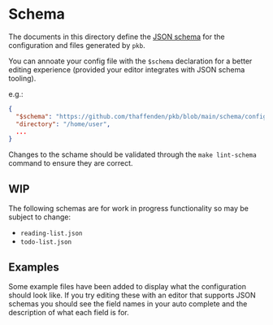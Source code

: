 # Schema

The documents in this directory define the [JSON schema](https://json-schema.org/)
for the configuration and files generated by `pkb`.

You can annoate your config file with the `$schema` declaration for a better
editing experience (provided your editor integrates with JSON schema tooling).

e.g.:

```json
{
  "$schema": "https://github.com/thaffenden/pkb/blob/main/schema/config.json",
  "directory": "/home/user",
  ...
}
```

Changes to the schame should be validated through the `make lint-schema`
command to ensure they are correct.

## WIP

The following schemas are for work in progress functionality so may be subject
to change:

- `reading-list.json`
- `todo-list.json`

## Examples

Some example files have been added to display what the configuration should
look like. If you try editing these with an editor that supports JSON schemas
you should see the field names in your auto complete and the description of
what each field is for.
